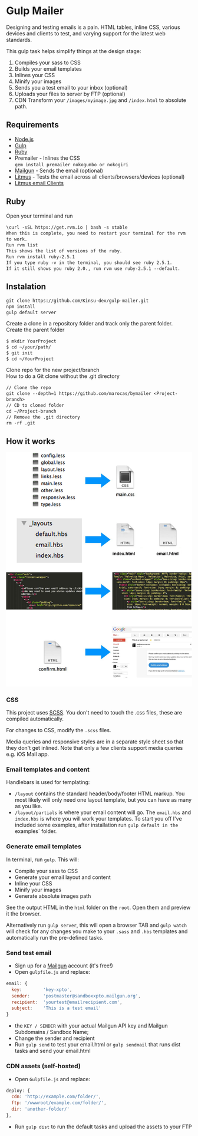 # Gulp Mailer
Designing and testing emails is a pain. HTML tables, inline CSS, various devices and clients to test, and varying support for the latest web standards.

This gulp task helps simplify things at the design stage:

1. Compiles your sass to CSS
2. Builds your email templates
3. Inlines your CSS
4. Minify your images
5. Sends you a test email to your inbox (optional)
6. Uploads your files to server by FTP (optional)
7. CDN Transform your `/images/myimage.jpg` and `/index.html` to absolute path.

## Requirements
* [Node.js](http://nodejs.org/)
* [Gulp](https://gulpjs.com/)
* [Ruby](https://gorails.com/setup/osx/10.12-sierra)
* Premailer - Inlines the CSS  
  `gem install premailer nokogumbo or nokogiri`
* [Mailgun](http://www.mailgun.com) - Sends the email (optional)
* [Litmus](https://litmus.com) - Tests the email across all clients/browsers/devices (optional)
* [Litmus email Clients](https://docs.litmus.com/docs/list-supported-email-clients)  
 
## Ruby  
Open your terminal and run  
```
\curl -sSL https://get.rvm.io | bash -s stable
When this is complete, you need to restart your terminal for the rvm to work.
Run rvm list
This shows the list of versions of the ruby.
Run rvm install ruby-2.5.1
If you type ruby -v in the terminal, you should see ruby 2.5.1.
If it still shows you ruby 2.0., run rvm use ruby-2.5.1 --default.
```


## Instalation
```
git clone https://github.com/Kinsu-dev/gulp-mailer.git
npm install
gulp default server
```
Create a clone in a repository folder and track only the parent folder.  
Create the parent folder
```
$ mkdir YourProject
$ cd ~/your/path/
$ git init
$ cd ~/YourProject
```
Clone repo for the new project/branch  
How to do a Git clone without the .git directory
```
// Clone the repo
git clone --depth=1 https://github.com/marocas/bymailer <Project-branch>
// CD to cloned folder
cd ~/Project-branch
// Remove the .git directory
rm -rf .git
```

## How it works
![How it works](https://raw.githubusercontent.com/Kinsu-dev/gulp-mailer/master/how-it-works.jpg)

### CSS
This project uses [SCSS](https://sass-lang.com/). You don't need to touch the .css files, these are compiled automatically.

For changes to CSS, modify the `.scss` files.

Media queries and responsive styles are in a separate style sheet so that they don't get inlined. Note that only a few clients support media queries e.g. iOS Mail app.

### Email templates and content
Handlebars is used for templating:
* `/layout` contains the standard header/body/footer HTML markup. You most likely will only need one layout template, but you can have as many as you like.
* `/layout/partials` is where your email content will go. The `email.hbs` and `index.hbs` is where you will work your templates. To start you off I've included some examples, after installation run `gulp default in the `examples` folder.

### Generate email templates
In terminal, run `gulp`. This will:
* Compile your sass to CSS
* Generate your email layout and content
* Inline your CSS
* Minify your images
* Generate absolute images path

See the output HTML in the `html` folder on the `root`. Open them and preview it the browser.

Alternatively run `gulp server`, this will open a browser TAB and `gulp watch` will check for any changes you make to your `.sass` and `.hbs` templates and automatically run the pre-defined tasks.

### Send test email
* Sign up for a [Mailgun](http://www.mailgun.com) account (it's free!)
* Open `gulpfile.js` and replace:
```js
email: {  
  key:        'key-xpto',  
  sender:     'postmaster@sandboxxpto.mailgun.org',  
  recipient:  'yourtest@emailrecipient.com',   
  subject:    'This is a test email'  
}
```
  * the `KEY / SENDER` with your actual Mailgun API key and Mailgun Subdomains / Sandbox Name;
  * Change the sender and recipient
* Run `gulp send` to test your email.html or `gulp sendmail` that runs dist tasks and send your email.html

### CDN assets (self-hosted)
* Open `Gulpfile.js` and replace:
```js
deploy: {  
  cdn: 'http://example.com/folder/', 
  ftp: '/wwwroot/example.com/folder/',  
  dir: 'another-folder/'  
},
```
* Run `gulp dist` to run the default tasks and upload the assets to your FTP
